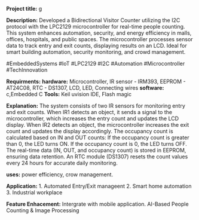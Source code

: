 **Project title:** g


**Description:** Developed a Bidirectional Visitor Counter utilizing the I2C protocol with the LPC2129 microcontroller for real-time people counting. This system enhances automation, security, and energy efficiency in malls, offices, hospitals, and public spaces. The microcontroller processes sensor data to track entry and exit counts, displaying results on an LCD. Ideal for smart building automation, security monitoring, and crowd management.

#EmbeddedSystems #IoT #LPC2129 #I2C #Automation #Microcontroller #TechInnovation


**Requirments:**
**hardware:** Microcontroller, IR sensor - IRM393, EEPROM - AT24C08, RTC - DS1307, LCD, LED, Connecting wires
**software:** c,Embedded C
**Tools:** Keil uvision IDE, Flash magic

**Explanation:**
   The system consists of two IR sensors for monitoring entry and exit counts.
    When IR1 detects an object, it sends a signal to the microcontroller, which increases the entry count and updates the LCD display.
    When IR2 detects an object, the microcontroller increases the exit count and updates the display accordingly.
    The occupancy count is calculated based on IN and OUT counts:
        If the occupancy count is greater than 0, the LED turns ON.
        If the occupancy count is 0, the LED turns OFF.
    The real-time data (IN, OUT, and occupancy count) is stored in EEPROM, ensuring data retention.
    An RTC module (DS1307) resets the count values every 24 hours for accurate daily monitoring.

**uses:** power efficiency, crow management.


**Application:** 
    1. Automated Entry/Exit manageent
    2. Smart home automation
    3. Industrial workplace

**Feature Enhacement:**
    Intergrate with  mobile application.
    AI-Based People Counting & Image Processing
